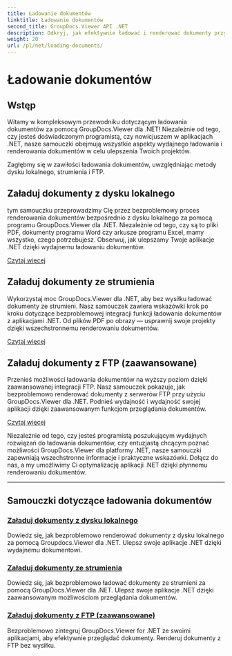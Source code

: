 ```yaml
---
title: Ładowanie dokumentów
linktitle: Ładowanie dokumentów
second_title: GroupDocs.Viewer API .NET
description: Odkryj, jak efektywnie ładować i renderować dokumenty przy użyciu GroupDocs.Viewer .NET. Zapoznaj się z samouczkami dotyczącymi ładowania dysku lokalnego, strumienia i protokołu FTP dla ulepszonych aplikacji .NET.
weight: 20
url: /pl/net/loading-documents/
---
```


# Ładowanie dokumentów

## Wstęp

Witamy w kompleksowym przewodniku dotyczącym ładowania dokumentów za pomocą GroupDocs.Viewer dla .NET! Niezależnie od tego, czy jesteś doświadczonym programistą, czy nowicjuszem w aplikacjach .NET, nasze samouczki obejmują wszystkie aspekty wydajnego ładowania i renderowania dokumentów w celu ulepszenia Twoich projektów.

Zagłębmy się w zawiłości ładowania dokumentów, uwzględniając metody dysku lokalnego, strumienia i FTP.

## Załaduj dokumenty z dysku lokalnego

tym samouczku przeprowadzimy Cię przez bezproblemowy proces renderowania dokumentów bezpośrednio z dysku lokalnego za pomocą programu GroupDocs.Viewer dla .NET. Niezależnie od tego, czy są to pliki PDF, dokumenty programu Word czy arkusze programu Excel, mamy wszystko, czego potrzebujesz. Obserwuj, jak ulepszamy Twoje aplikacje .NET dzięki wydajnemu ładowaniu dokumentów.

[Czytaj więcej](./loading-document-local-disk/)

## Załaduj dokumenty ze strumienia

Wykorzystaj moc GroupDocs.Viewer dla .NET, aby bez wysiłku ładować dokumenty ze strumieni. Nasz samouczek zawiera wskazówki krok po kroku dotyczące bezproblemowej integracji funkcji ładowania dokumentów z aplikacjami .NET. Od plików PDF po obrazy — usprawnij swoje projekty dzięki wszechstronnemu renderowaniu dokumentów.

[Czytaj więcej](./loading-document-stream/)

## Załaduj dokumenty z FTP (zaawansowane)

Przenieś możliwości ładowania dokumentów na wyższy poziom dzięki zaawansowanej integracji FTP. Nasz samouczek pokazuje, jak bezproblemowo renderować dokumenty z serwerów FTP przy użyciu GroupDocs.Viewer dla .NET. Podnieś wydajność i wydajność swojej aplikacji dzięki zaawansowanym funkcjom przeglądania dokumentów.

[Czytaj więcej](./loading-document-ftp/)

Niezależnie od tego, czy jesteś programistą poszukującym wydajnych rozwiązań do ładowania dokumentów, czy entuzjastą chcącym poznać możliwości GroupDocs.Viewer dla platformy .NET, nasze samouczki zapewniają wszechstronne informacje i praktyczne wskazówki. Dołącz do nas, a my umożliwimy Ci optymalizację aplikacji .NET dzięki płynnemu renderowaniu dokumentów.

---
## Samouczki dotyczące ładowania dokumentów
### [Załaduj dokumenty z dysku lokalnego](./loading-document-local-disk/)
Dowiedz się, jak bezproblemowo renderować dokumenty z dysku lokalnego za pomocą Groupdocs.Viewer dla .NET. Ulepsz swoje aplikacje .NET dzięki wydajnemu dokumentowi.
### [Załaduj dokumenty ze strumienia](./loading-document-stream/)
Dowiedz się, jak bezproblemowo ładować dokumenty ze strumieni za pomocą GroupDocs.Viewer dla .NET. Ulepsz swoje aplikacje .NET dzięki zaawansowanym możliwościom przeglądania dokumentów.
### [Załaduj dokumenty z FTP (zaawansowane)](./loading-document-ftp/)
Bezproblemowo zintegruj GroupDocs.Viewer for .NET ze swoimi aplikacjami, aby efektywnie przeglądać dokumenty. Renderuj dokumenty z FTP bez wysiłku.